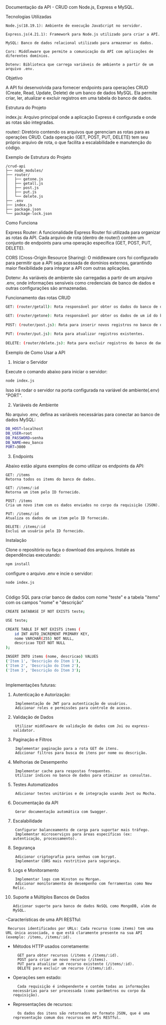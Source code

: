 Documentação da API - CRUD com Node.js, Express e MySQL.

Tecnologias Utilizadas

    Node.js(18.19.1): Ambiente de execução JavaScript no servidor.
    
    Express.js(4.21.1): Framework para Node.js utilizado para criar a API.
    
    MySQL: Banco de dados relacional utilizado para armazenar os dados.
    
    Cors: Middleware que permite a comunicação da API com aplicações de diferentes domínios.
    
    Dotenv: Biblioteca que carrega variáveis de ambiente a partir de um arquivo .env.

Objetivo

A API foi desenvolvida para fornecer endpoints para operações CRUD (Create, Read, Update, Delete) de um banco de dados MySQL. Ela permite criar, ler, atualizar e excluir registros em uma tabela do banco de dados.

Estrutura do Projeto

index.js: Arquivo principal onde a aplicação Express é configurada e onde as rotas são integradas.

router/: Diretório contendo os arquivos que gerenciam as rotas para as operações CRUD. Cada operação (GET, POST, PUT, DELETE) tem seu próprio arquivo de rota, o que facilita a escalabilidade e manutenção do código.

Exemplo de Estrutura do Projeto

    /crud-api
    ├── node_modules/
    ├── router/
    │   ├── getone.js
    │   ├── getall.js
    │   ├── post.js
    │   ├── put.js
    │   └── delete.js
    ├── .env
    ├── index.js
    ├── package.json
    └── package-lock.json

Como Funciona

Express Router: A funcionalidade Express Router foi utilizada para organizar as rotas da API. Cada arquivo de rota (dentro de router/) contém um conjunto de endpoints para uma operação específica (GET, POST, PUT, DELETE).

CORS (Cross-Origin Resource Sharing): O middleware cors foi configurado para permitir que a API seja acessada de domínios externos, garantindo maior flexibilidade para integrar a API com outras aplicações.

Dotenv: As variáveis de ambiente são carregadas a partir de um arquivo .env, onde informações sensíveis como credenciais de banco de dados e outras configurações são armazenadas.

Funcionamento das rotas CRUD
```bash
GET: (router/getall): Rota responsável por obter os dados do banco de dados.

GET: (router/getone): Rota responsável por obter os dados de um id do banco de dados.
    
POST: (router/post.js): Rota para inserir novos registros no banco de dados.
    
PUT: (router/put.js): Rota para atualizar registros existentes.
    
DELETE: (router/delete.js): Rota para excluir registros do banco de dados.
```


Exemplo de Como Usar a API

1. Iniciar o Servidor

Execute o comando abaixo para iniciar o servidor:

```bash
node index.js
```

Isso irá rodar o servidor na porta configurada na variável de ambiente(.env) "PORT".

2. Variáveis de Ambiente

No arquivo .env, defina as variáveis necessárias para conectar ao banco de dados MySQL:

```bash
DB_HOST=localhost
DB_USER=root
DB_PASSWORD=senha
DB_NAME=meu_banco
PORT=3000
```

3. Endpoints

Abaixo estão alguns exemplos de como utilizar os endpoints da API:

    GET: /items
    Retorna todos os items do banco de dados.

    GET: /items/:id
    Retorna um item pelo ID fornecido.
    
    POST: /items
    Cria um novo item com os dados enviados no corpo da requisição (JSON).

    PUT: /items/:id
    Atualiza os dados de um item pelo ID fornecido.

    DELETE: /items/:id
    Exclui um usuário pelo ID fornecido.

Instalação

Clone o repositório ou faça o download dos arquivos.
Instale as dependências executando:

```bash
npm install
```
configure o arquivo .env e incie o servidor:    

```bash
node index.js
```
<br>
Código SQL para criar banco de dados com nome "teste" e a tabela "items" com os campos "nome" e "descrição" 

```bash
CREATE DATABASE IF NOT EXISTS teste;

USE teste;

CREATE TABLE IF NOT EXISTS items (
    id INT AUTO_INCREMENT PRIMARY KEY,
    nome VARCHAR(255) NOT NULL,
    descricao TEXT NOT NULL
);

INSERT INTO items (nome, descricao) VALUES
('Item 1', 'Descrição do Item 1'),
('Item 2', 'Descrição do Item 2'),
('Item 3', 'Descrição do Item 3');
```

<br>Implementações futuras:

1. Autenticação e Autorização:

        Implementação de JWT para autenticação de usuários.
        Adicionar roles e permissões para controle de acesso.

2. Validação de Dados

        Utilizar middleware de validação de dados com Joi ou express-validator.

3. Paginação e Filtros

        Implementar paginação para a rota GET de itens.
        Adicionar filtros para busca de itens por nome ou descrição.

4. Melhorias de Desempenho

        Implementar cache para respostas frequentes.
        Utilizar índices no banco de dados para otimizar as consultas.

5. Testes Automatizados

        Adicionar testes unitários e de integração usando Jest ou Mocha.

6. Documentação da API

        Gerar documentação automática com Swagger.

7. Escalabilidade

        Configurar balanceamento de carga para suportar mais tráfego.
        Implementar microserviços para áreas específicas (ex: autenticação, processamento).

8. Segurança

        Adicionar criptografia para senhas com bcrypt.
        Implementar CORS mais restritivo para segurança.

9. Logs e Monitoramento

        Implementar logs com Winston ou Morgan.
        Adicionar monitoramento de desempenho com ferramentas como New Relic.
10. Suporte a Múltiplos Bancos de Dados

        Adicionar suporte para banco de dados NoSQL como MongoDB, além de MySQL.

-Características de uma API RESTful:
    

     Recursos identificados por URLs: Cada recurso (como items) tem uma URL única associada, o que está claramente presente na sua API (exemplo: /items, /items/:id).

- Métodos HTTP usados corretamente:
        
        GET para obter recursos (/items e /items/:id).
        POST para criar um novo recurso (/items).
        PUT para atualizar um recurso existente (/items/:id).
        DELETE para excluir um recurso (/items/:id).

- Operações sem estado: 
    
        Cada requisição é independente e contém todas as informações necessárias para ser processada (como parâmetros ou corpo da requisição).

- Representações de recursos:
    
        Os dados dos itens são retornados no formato JSON, que é uma representação comum dos recursos em APIs RESTful.

        